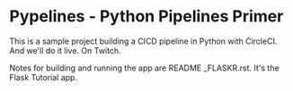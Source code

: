 # Pypelines - Python Pipelines Primer

This is a sample project building a CICD pipeline in Python with CircleCI. And we'll do it live. On Twitch.

Notes for building and running the app are README _FLASKR.rst. It's the Flask Tutorial app.


